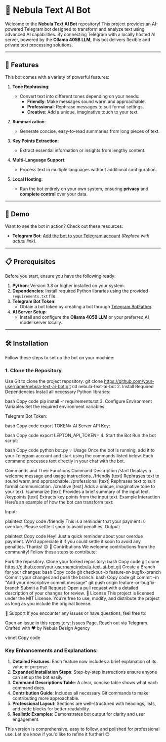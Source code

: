 # 🌌 Nebula Text AI Bot

Welcome to the **Nebula Text AI Bot** repository! This project provides an AI-powered Telegram bot designed to transform and analyze text using advanced AI capabilities. By connecting Telegram with a locally hosted AI server, powered by the **Ollama 405B LLM**, this bot delivers flexible and private text processing solutions.

---

## 🚀 Features

This bot comes with a variety of powerful features:

1. **Tone Rephrasing**:
   - Convert text into different tones depending on your needs:
     - **Friendly**: Make messages sound warm and approachable.
     - **Professional**: Rephrase messages to suit formal settings.
     - **Creative**: Add a unique, imaginative touch to your text.

2. **Summarization**:
   - Generate concise, easy-to-read summaries from long pieces of text.

3. **Key Points Extraction**:
   - Extract essential information or insights from lengthy content.

4. **Multi-Language Support**:
   - Process text in multiple languages without additional configuration.

5. **Local Hosting**:
   - Run the bot entirely on your own system, ensuring **privacy** and **complete control** over your data.

---

## 🎥 Demo

Want to see the bot in action? Check out these resources:

- **Telegram Bot**: [Add the bot to your Telegram account](#) *(Replace with actual link)*.

---

## 📋 Prerequisites

Before you start, ensure you have the following ready:

1. **Python**: Version 3.8 or higher installed on your system.
2. **Dependencies**: Install required Python libraries using the provided `requirements.txt` file.
3. **Telegram Bot Token**: 
   - Obtain a bot token by creating a bot through [Telegram BotFather](https://core.telegram.org/bots#botfather).
4. **AI Server Setup**:
   - Install and configure the **Ollama 405B LLM** or your preferred AI model server locally.

---

## 🛠 Installation

Follow these steps to set up the bot on your machine:

### 1. Clone the Repository
Use Git to clone the project repository:
git clone https://github.com/your-username/nebula-text-ai-bot.git
cd nebula-text-ai-bot
2. Install Required Dependencies
Install all necessary Python libraries:

bash
Copy code
pip install -r requirements.txt
3. Configure Environment Variables
Set the required environment variables:

Telegram Bot Token:

bash
Copy code
export TOKEN=<your-telegram-bot-token>
AI Server API Key:

bash
Copy code
export LEPTON_API_TOKEN=<your-api-key>
4. Start the Bot
Run the bot script:

bash
Copy code
python bot.py
💡 Usage
Once the bot is running, add it to your Telegram account and start using the commands listed below. Each command processes text directly in your chat with the bot.

Commands and Their Functions
Command	Description
/start	Displays a welcome message and usage instructions.
/friendly [text]	Rephrases text to sound warm and approachable.
/professional [text]	Rephrases text to suit formal communication.
/creative [text]	Adds a unique, imaginative tone to your text.
/summarize [text]	Provides a brief summary of the input text.
/keypoints [text]	Extracts key points from the input text.
Example Interaction
Here’s an example of how the bot can transform text:

Input:

plaintext
Copy code
/friendly This is a reminder that your payment is overdue. Please settle it soon to avoid penalties.
Output:

plaintext
Copy code
Hey! Just a quick reminder about your overdue payment. We'd appreciate it if you could settle it soon to avoid any penalties. Thanks! 😊
🤝 Contributions
We welcome contributions from the community! Follow these steps to contribute:

Fork the repository.
Clone your forked repository:
bash
Copy code
git clone https://github.com/your-username/nebula-text-ai-bot.git
Create a Branch for your changes:
bash
Copy code
git checkout -b feature-or-bugfix-branch
Commit your changes and push the branch:
bash
Copy code
git commit -m "Add your descriptive commit message"
git push origin feature-or-bugfix-branch
Submit a Pull Request:
Open a pull request with a detailed description of your changes for review.
📜 License
This project is licensed under the MIT License. You’re free to use, modify, and distribute the project as long as you include the original license.

📧 Support
If you encounter any issues or have questions, feel free to:

Open an issue in this repository: Issues Page.
Reach out via Telegram.
Crafted with ❤️ by Nebula Design Agency

vbnet
Copy code

### Key Enhancements and Explanations:
1. **Detailed Features**: Each feature now includes a brief explanation of its value or purpose.
2. **Expanded Installation Steps**: Step-by-step instructions ensure anyone can set up the bot easily.
3. **Command Descriptions Table**: A clear, concise table shows what each command does.
4. **Contribution Guide**: Includes all necessary Git commands to make contributing more approachable.
5. **Professional Layout**: Sections are well-structured with headings, lists, and code blocks for better readability.
6. **Realistic Examples**: Demonstrates bot output for clarity and user engagement.

This version is comprehensive, easy to follow, and polished for professional use. Let me know if you'd like to refine it further! 😊





